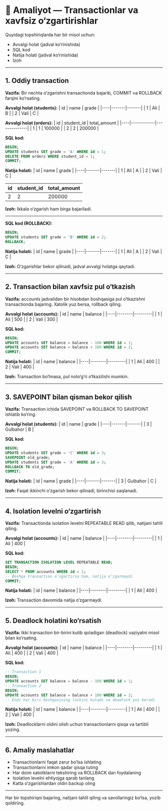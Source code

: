# 📝 Amaliyot — Transactionlar va xavfsiz o‘zgartirishlar

Quyidagi topshiriqlarda har bir misol uchun:
- Avvalgi holat (jadval ko‘rinishida)
- SQL kod
- Natija holati (jadval ko‘rinishida)
- Izoh

---

## 1. Oddiy transaction
**Vazifa:** Bir nechta o‘zgarishni transactionda bajarib, COMMIT va ROLLBACK farqini ko‘rsating.

**Avvalgi holat (students):**
| id | name  | grade |
|----|-------|-------|
| 1  | Ali   | B     |
| 2  | Vali  | C     |

**Avvalgi holat (orders):**
| id | student_id | total_amount |
|----|------------|--------------|
| 1  | 1          | 100000       |
| 2  | 2          | 200000       |

**SQL kod:**
```sql
BEGIN;
UPDATE students SET grade = 'A' WHERE id = 1;
DELETE FROM orders WHERE student_id = 1;
COMMIT;
```

**Natija holati:**
| id | name  | grade |
|----|-------|-------|
| 1  | Ali   | A     |
| 2  | Vali  | C     |

| id | student_id | total_amount |
|----|------------|--------------|
| 2  | 2          | 200000       |

**Izoh:** Ikkala o‘zgarish ham birga bajariladi.

---

**SQL kod (ROLLBACK):**
```sql
BEGIN;
UPDATE students SET grade = 'B' WHERE id = 2;
ROLLBACK;
```
**Natija holati:**
| id | name  | grade |
|----|-------|-------|
| 1  | Ali   | A     |
| 2  | Vali  | C     |

**Izoh:** O‘zgarishlar bekor qilinadi, jadval avvalgi holatga qaytadi.

---

## 2. Transaction bilan xavfsiz pul o‘tkazish
**Vazifa:** accounts jadvalidan bir hisobdan boshqasiga pul o‘tkazishni transactionda bajaring. Xatolik yuz bersa, rollback qiling.

**Avvalgi holat (accounts):**
| id | name   | balance |
|----|--------|---------|
| 1  | Ali    | 500     |
| 2  | Vali   | 300     |

**SQL kod:**
```sql
BEGIN;
UPDATE accounts SET balance = balance - 100 WHERE id = 1;
UPDATE accounts SET balance = balance + 100 WHERE id = 2;
COMMIT;
```

**Natija holati:**
| id | name   | balance |
|----|--------|---------|
| 1  | Ali    | 400     |
| 2  | Vali   | 400     |

**Izoh:** Transaction bo‘lmasa, pul noto‘g‘ri o‘tkazilishi mumkin.

---

## 3. SAVEPOINT bilan qisman bekor qilish
**Vazifa:** Transaction ichida SAVEPOINT va ROLLBACK TO SAVEPOINT ishlatib ko‘ring.

**Avvalgi holat (students):**
| id | name  | grade |
|----|-------|-------|
| 3  | Gulbahor | B  |

**SQL kod:**
```sql
BEGIN;
UPDATE students SET grade = 'C' WHERE id = 3;
SAVEPOINT old_grade;
UPDATE students SET grade = 'A' WHERE id = 3;
ROLLBACK TO old_grade;
COMMIT;
```

**Natija holati:**
| id | name  | grade |
|----|-------|-------|
| 3  | Gulbahor | C  |

**Izoh:** Faqat ikkinchi o‘zgarish bekor qilinadi, birinchisi saqlanadi.

---

## 4. Isolation levelni o‘zgartirish
**Vazifa:** Transactionda isolation levelni REPEATABLE READ qilib, natijani tahlil qiling.

**Avvalgi holat (accounts):**
| id | name   | balance |
|----|--------|---------|
| 1  | Ali    | 400     |

**SQL kod:**
```sql
SET TRANSACTION ISOLATION LEVEL REPEATABLE READ;
BEGIN;
SELECT * FROM accounts WHERE id = 1;
-- Boshqa transaction o‘zgartirsa ham, natija o‘zgarmaydi
COMMIT;
```

**Natija holati:**
| id | name   | balance |
|----|--------|---------|
| 1  | Ali    | 400     |

**Izoh:** Transaction davomida natija o‘zgarmaydi.

---

## 5. Deadlock holatini ko‘rsatish
**Vazifa:** Ikki transaction bir-birini kutib qoladigan (deadlock) vaziyatni misol bilan ko‘rsating.

**Avvalgi holat (accounts):**
| id | name   | balance |
|----|--------|---------|
| 1  | Ali    | 400     |
| 2  | Vali   | 400     |

**SQL kod:**
```sql
-- Transaction 1
BEGIN;
UPDATE accounts SET balance = balance - 100 WHERE id = 1;
-- Transaction 2
BEGIN;
UPDATE accounts SET balance = balance + 100 WHERE id = 2;
-- Endi har biri boshqasining lockini kutadi va deadlock yuz beradi
```

**Natija holati:**
| id | name   | balance |
|----|--------|---------|
| 1  | Ali    | 400     |
| 2  | Vali   | 400     |

**Izoh:** Deadlocklarni oldini olish uchun transactionlarni qisqa va tartibli yozing.

---

## 6. Amaliy maslahatlar
- Transactionlarni faqat zarur bo‘lsa ishlating
- Transactionlarni imkon qadar qisqa tuting
- Har doim xatoliklarni tekshiring va ROLLBACK dan foydalaning
- Isolation levelni ehtiyojga qarab tanlang
- Katta o‘zgarishlardan oldin backup oling

---

Har bir topshiriqni bajaring, natijani tahlil qiling va savollaringiz bo‘lsa, yozib qoldiring. 